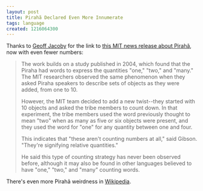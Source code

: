 ```yaml
---
layout: post
title: Pirahã Declared Even More Innumerate
tags: language
created: 1216064300
---
```

Thanks to [Geoff Jacoby](http://araken.livejournal.com/) for the link to [this MIT news release about Pirahã](http://web.mit.edu/newsoffice/2008/language-0624.html), now with even fewer numbers:

> The work builds on a study published in 2004, which found that the Piraha had words to express the quantities "one," "two," and "many." The MIT researchers observed the same phenomenon when they asked Piraha speakers to describe sets of objects as they were added, from one to 10.
>
>However, the MIT team decided to add a new twist--they started with 10 objects and asked the tribe members to count down. In that experiment, the tribe members used the word previously thought to mean "two" when as many as five or six objects were present, and they used the word for "one" for any quantity between one and four.<!--break-->
>
>This indicates that "these aren't counting numbers at all," said Gibson. "They're signifying relative quantities."
>
>He said this type of counting strategy has never been observed before, although it may also be found in other languages believed to have "one," "two," and "many" counting words.

There's even more Pirahã weirdness in [Wikipedia](http://en.wikipedia.org/wiki/Pirah%C3%A3_language).
